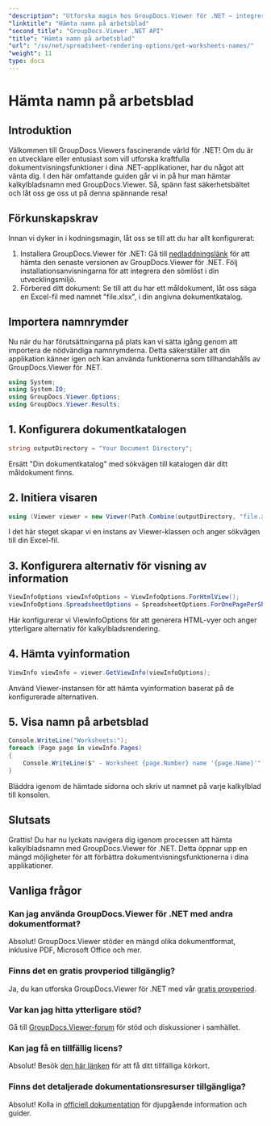 ```yaml
---
"description": "Utforska magin hos GroupDocs.Viewer för .NET – integrera dokumentvisning sömlöst i dina applikationer. Prova den kostnadsfria testversionen nu!"
"linktitle": "Hämta namn på arbetsblad"
"second_title": "GroupDocs.Viewer .NET API"
"title": "Hämta namn på arbetsblad"
"url": "/sv/net/spreadsheet-rendering-options/get-worksheets-names/"
"weight": 11
type: docs
---
```

# Hämta namn på arbetsblad

## Introduktion
Välkommen till GroupDocs.Viewers fascinerande värld för .NET! Om du är en utvecklare eller entusiast som vill utforska kraftfulla dokumentvisningsfunktioner i dina .NET-applikationer, har du något att vänta dig. I den här omfattande guiden går vi in på hur man hämtar kalkylbladsnamn med GroupDocs.Viewer. Så, spänn fast säkerhetsbältet och låt oss ge oss ut på denna spännande resa!
## Förkunskapskrav
Innan vi dyker in i kodningsmagin, låt oss se till att du har allt konfigurerat:
1. Installera GroupDocs.Viewer för .NET: Gå till [nedladdningslänk](https://releases.groupdocs.com/viewer/net/) för att hämta den senaste versionen av GroupDocs.Viewer för .NET. Följ installationsanvisningarna för att integrera den sömlöst i din utvecklingsmiljö.
2. Förbered ditt dokument: Se till att du har ett måldokument, låt oss säga en Excel-fil med namnet "file.xlsx", i din angivna dokumentkatalog.
## Importera namnrymder
Nu när du har förutsättningarna på plats kan vi sätta igång genom att importera de nödvändiga namnrymderna. Detta säkerställer att din applikation känner igen och kan använda funktionerna som tillhandahålls av GroupDocs.Viewer för .NET.
```csharp
using System;
using System.IO;
using GroupDocs.Viewer.Options;
using GroupDocs.Viewer.Results;
```
## 1. Konfigurera dokumentkatalogen
```csharp
string outputDirectory = "Your Document Directory";
```
Ersätt "Din dokumentkatalog" med sökvägen till katalogen där ditt måldokument finns.
## 2. Initiera visaren
```csharp
using (Viewer viewer = new Viewer(Path.Combine(outputDirectory, "file.xlsx")))
```
I det här steget skapar vi en instans av Viewer-klassen och anger sökvägen till din Excel-fil.
## 3. Konfigurera alternativ för visning av information
```csharp
ViewInfoOptions viewInfoOptions = ViewInfoOptions.ForHtmlView();
viewInfoOptions.SpreadsheetOptions = SpreadsheetOptions.ForOnePagePerSheet();
```
Här konfigurerar vi ViewInfoOptions för att generera HTML-vyer och anger ytterligare alternativ för kalkylbladsrendering.
## 4. Hämta vyinformation
```csharp
ViewInfo viewInfo = viewer.GetViewInfo(viewInfoOptions);
```
Använd Viewer-instansen för att hämta vyinformation baserat på de konfigurerade alternativen.
## 5. Visa namn på arbetsblad
```csharp
Console.WriteLine("Worksheets:");
foreach (Page page in viewInfo.Pages)
{
    Console.WriteLine($" - Worksheet {page.Number} name '{page.Name}'");
}
```
Bläddra igenom de hämtade sidorna och skriv ut namnet på varje kalkylblad till konsolen.
## Slutsats
Grattis! Du har nu lyckats navigera dig igenom processen att hämta kalkylbladsnamn med GroupDocs.Viewer för .NET. Detta öppnar upp en mängd möjligheter för att förbättra dokumentvisningsfunktionerna i dina applikationer.
## Vanliga frågor
### Kan jag använda GroupDocs.Viewer för .NET med andra dokumentformat?
Absolut! GroupDocs.Viewer stöder en mängd olika dokumentformat, inklusive PDF, Microsoft Office och mer.
### Finns det en gratis provperiod tillgänglig?
Ja, du kan utforska GroupDocs.Viewer för .NET med vår [gratis provperiod](https://releases.groupdocs.com/).
### Var kan jag hitta ytterligare stöd?
Gå till [GroupDocs.Viewer-forum](https://forum.groupdocs.com/c/viewer/9) för stöd och diskussioner i samhället.
### Kan jag få en tillfällig licens?
Absolut! Besök [den här länken](https://purchase.groupdocs.com/temporary-license/) för att få ditt tillfälliga körkort.
### Finns det detaljerade dokumentationsresurser tillgängliga?
Absolut! Kolla in [officiell dokumentation](https://tutorials.groupdocs.com/viewer/net/) för djupgående information och guider.